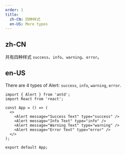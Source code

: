 ```yaml
---
order: 1
title:
  zh-CN: 四种样式
  en-US: More types
---
```


## zh-CN

共有四种样式 `success`、`info`、`warning`、`error`。

## en-US

There are 4 types of Alert: `success`, `info`, `warning`, `error`.

```tsx
import { Alert } from 'antd';
import React from 'react';

const App = () => (
  <>
    <Alert message="Success Text" type="success" />
    <Alert message="Info Text" type="info" />
    <Alert message="Warning Text" type="warning" />
    <Alert message="Error Text" type="error" />
  </>
);

export default App;
```

<style>
[data-theme="compact"] .code-box-demo .ant-alert {
  margin-bottom: 8px;
}
</style>

